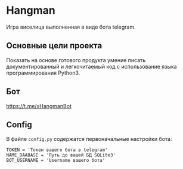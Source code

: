 # Hangman
Игра виселица выполненная в виде бота telegram.
## Основные цели проекта
Показать на основе готового продукта умение писать документированный и легкочитаемый код с использование языка программирования Python3. 
## Бот
https://t.me/xHangmanBot
## Config
В файле `config.py` содержатся первоначальные настройки бота:
```
TOKEN = 'Токен вашего бота в telegram'
NAME_DAABASE = 'Путь до вашей БД SQLite3'
BOT_USERNAME = 'Username вашего бота'
```